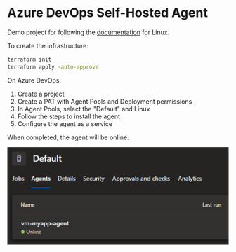 # Azure DevOps Self-Hosted Agent

Demo project for following the [documentation][1] for Linux.

To create the infrastructure:

```sh
terraform init
terraform apply -auto-approve
```

On Azure DevOps:

1. Create a project
2. Create a PAT with Agent Pools and Deployment permissions
3. In Agent Pools, select the "Default" and Linux
4. Follow the steps to install the agent
5. Configure the agent as a service

When completed, the agent will be online:

<img src=".assets/agent.png" />

[1]: https://learn.microsoft.com/en-us/azure/devops/pipelines/agents/linux-agent?view=azure-devops
